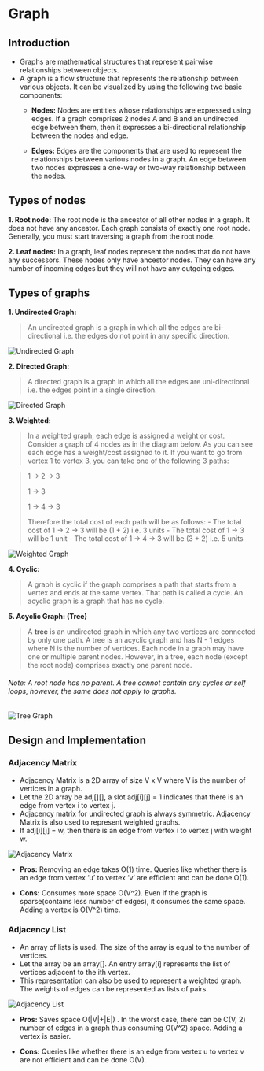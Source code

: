 # Graph

## Introduction

- Graphs are mathematical structures that represent pairwise relationships between objects. 
- A graph is a flow structure that represents the relationship between various objects. It can be visualized by using the following two basic components:
    - **Nodes:** Nodes are entities whose relationships are expressed using edges. If a graph comprises 2 nodes A and B and an undirected edge between them, then it expresses a bi-directional relationship between the nodes and edge.

    - **Edges:** Edges are the components that are used to represent the relationships between various nodes in a graph. An edge between two nodes expresses a one-way or two-way relationship between the nodes.


## Types of nodes

**1. Root node:** The root node is the ancestor of all other nodes in a graph. It does not have any ancestor. Each graph consists of exactly one root node. Generally, you must start traversing a graph from the root node.

**2. Leaf nodes:** In a graph, leaf nodes represent the nodes that do not have any successors. These nodes only have ancestor nodes. They can have any number of incoming edges but they will not have any outgoing edges.


## Types of graphs

**1. Undirected Graph:**
> An undirected graph is a graph in which all the edges are bi-directional i.e. the edges do not point in any specific direction.

![Undirected Graph](/assets/undirected_graph.jpg)

**2. Directed Graph:**
> A directed graph is a graph in which all the edges are uni-directional i.e. the edges point in a single direction.

![Directed Graph](/assets/directed_graph.jpg)

**3. Weighted:**
> In a weighted graph, each edge is assigned a weight or cost. Consider a graph of 4 nodes as in the diagram below. As you can see each edge has a weight/cost assigned to it. If you want to go from vertex 1 to vertex 3, you can take one of the following 3 paths:

> 1 -> 2 -> 3
> 
> 1 -> 3
> 
> 1 -> 4 -> 3
>
> Therefore the total cost of each path will be as follows: - The total cost of 1 -> 2 -> 3 will be (1 + 2) i.e. 3 units - The total cost of 1 -> 3 will be 1 unit - The total cost of 1 -> 4 -> 3 will be (3 + 2) i.e. 5 units

![Weighted Graph](/assets/weighted_graph.jpg)


**4. Cyclic:**
> A graph is cyclic if the graph comprises a path that starts from a vertex and ends at the same vertex. That path is called a cycle. An acyclic graph is a graph that has no cycle.

**5. Acyclic Graph: (Tree)** 
> A **tree** is an undirected graph in which any two vertices are connected by only one path. A tree is an acyclic graph and has N - 1 edges where N is the number of vertices. Each node in a graph may have one or multiple parent nodes. However, in a tree, each node (except the root node) comprises exactly one parent node.

###### Note: A root node has no parent. A tree cannot contain any cycles or self loops, however, the same does not apply to graphs.

![Tree Graph](/assets/tree_graph.jpg)

## Design and Implementation

### Adjacency Matrix

- Adjacency Matrix is a 2D array of size V x V where V is the number of vertices in a graph.
- Let the 2D array be adj[][], a slot adj[i][j] = 1 indicates that there is an edge from vertex i to vertex j. 
- Adjacency matrix for undirected graph is always symmetric. Adjacency Matrix is also used to represent weighted graphs. 
- If adj[i][j] = w, then there is an edge from vertex i to vertex j with weight w.

![Adjacency Matrix](/assets/adjacency_matrix.png)

- **Pros:** 
Removing an edge takes O(1) time. Queries like whether there is an edge from vertex ‘u’ to vertex ‘v’ are efficient and can be done O(1).

- **Cons:**
Consumes more space O(V^2). Even if the graph is sparse(contains less number of edges), it consumes the same space. Adding a vertex is O(V^2) time.

### Adjacency List

- An array of lists is used. The size of the array is equal to the number of vertices. 
- Let the array be an array[]. An entry array[i] represents the list of vertices adjacent to the ith vertex. 
- This representation can also be used to represent a weighted graph. The weights of edges can be represented as lists of pairs.

![Adjacency List](/assets/adjacency_list.png)

- **Pros:** 
Saves space O(|V|+|E|) . In the worst case, there can be C(V, 2) number of edges in a graph thus consuming O(V^2) space. Adding a vertex is easier.

- **Cons:**
Queries like whether there is an edge from vertex u to vertex v are not efficient and can be done O(V).
